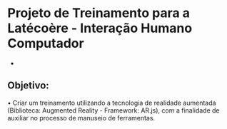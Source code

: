 # Projeto de Treinamento para a Latécoère - Interação Humano Computador
-

## Objetivo:
  • Criar um treinamento utilizando a tecnologia de realidade aumentada (Biblioteca: Augmented Reality - Framework: AR.js), com a finalidade de auxiliar no processo de manuseio de ferramentas.
